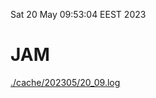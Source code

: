 Sat 20 May 09:53:04 EEST 2023
# JAM
<a href='./cache/202305/20_09.log'>./cache/202305/20_09.log</a>
